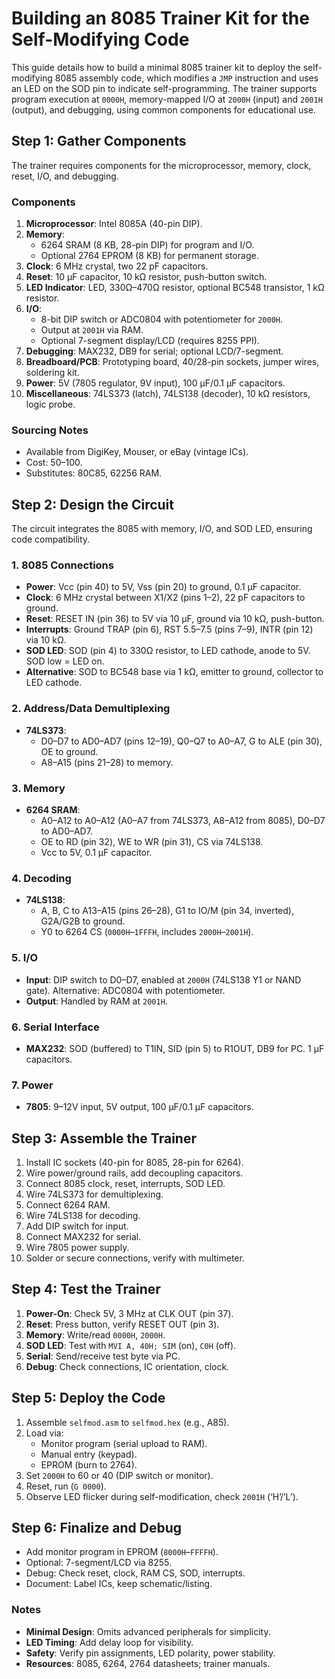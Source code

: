 # Building an 8085 Trainer Kit for the Self-Modifying Code

This guide details how to build a minimal 8085 trainer kit to deploy the self-modifying 8085 assembly code, which modifies a `JMP` instruction and uses an LED on the SOD pin to indicate self-programming. The trainer supports program execution at `0000H`, memory-mapped I/O at `2000H` (input) and `2001H` (output), and debugging, using common components for educational use.

## Step 1: Gather Components
The trainer requires components for the microprocessor, memory, clock, reset, I/O, and debugging.

### Components
1. **Microprocessor**: Intel 8085A (40-pin DIP).
2. **Memory**:
   - 6264 SRAM (8 KB, 28-pin DIP) for program and I/O.
   - Optional 2764 EPROM (8 KB) for permanent storage.
3. **Clock**: 6 MHz crystal, two 22 pF capacitors.
4. **Reset**: 10 µF capacitor, 10 kΩ resistor, push-button switch.
5. **LED Indicator**: LED, 330Ω–470Ω resistor, optional BC548 transistor, 1 kΩ resistor.
6. **I/O**:
   - 8-bit DIP switch or ADC0804 with potentiometer for `2000H`.
   - Output at `2001H` via RAM.
   - Optional 7-segment display/LCD (requires 8255 PPI).
7. **Debugging**: MAX232, DB9 for serial; optional LCD/7-segment.
8. **Breadboard/PCB**: Prototyping board, 40/28-pin sockets, jumper wires, soldering kit.
9. **Power**: 5V (7805 regulator, 9V input), 100 µF/0.1 µF capacitors.
10. **Miscellaneous**: 74LS373 (latch), 74LS138 (decoder), 10 kΩ resistors, logic probe.

### Sourcing Notes
- Available from DigiKey, Mouser, or eBay (vintage ICs).
- Cost: $50–$100.
- Substitutes: 80C85, 62256 RAM.

## Step 2: Design the Circuit
The circuit integrates the 8085 with memory, I/O, and SOD LED, ensuring code compatibility.

### 1. 8085 Connections
- **Power**: Vcc (pin 40) to 5V, Vss (pin 20) to ground, 0.1 µF capacitor.
- **Clock**: 6 MHz crystal between X1/X2 (pins 1–2), 22 pF capacitors to ground.
- **Reset**: RESET IN (pin 36) to 5V via 10 µF, ground via 10 kΩ, push-button.
- **Interrupts**: Ground TRAP (pin 6), RST 5.5–7.5 (pins 7–9), INTR (pin 12) via 10 kΩ.
- **SOD LED**: SOD (pin 4) to 330Ω resistor, to LED cathode, anode to 5V. SOD low = LED on.
- **Alternative**: SOD to BC548 base via 1 kΩ, emitter to ground, collector to LED cathode.

### 2. Address/Data Demultiplexing
- **74LS373**:
  - D0–D7 to AD0–AD7 (pins 12–19), Q0–Q7 to A0–A7, G to ALE (pin 30), OE to ground.
  - A8–A15 (pins 21–28) to memory.

### 3. Memory
- **6264 SRAM**:
  - A0–A12 to A0–A12 (A0–A7 from 74LS373, A8–A12 from 8085), D0–D7 to AD0–AD7.
  - OE to RD (pin 32), WE to WR (pin 31), CS via 74LS138.
  - Vcc to 5V, 0.1 µF capacitor.

### 4. Decoding
- **74LS138**:
  - A, B, C to A13–A15 (pins 26–28), G1 to IO/M (pin 34, inverted), G2A/G2B to ground.
  - Y0 to 6264 CS (`0000H`–`1FFFH`, includes `2000H`–`2001H`).

### 5. I/O
- **Input**: DIP switch to D0–D7, enabled at `2000H` (74LS138 Y1 or NAND gate). Alternative: ADC0804 with potentiometer.
- **Output**: Handled by RAM at `2001H`.

### 6. Serial Interface
- **MAX232**: SOD (buffered) to T1IN, SID (pin 5) to R1OUT, DB9 for PC. 1 µF capacitors.

### 7. Power
- **7805**: 9–12V input, 5V output, 100 µF/0.1 µF capacitors.

## Step 3: Assemble the Trainer
1. Install IC sockets (40-pin for 8085, 28-pin for 6264).
2. Wire power/ground rails, add decoupling capacitors.
3. Connect 8085 clock, reset, interrupts, SOD LED.
4. Wire 74LS373 for demultiplexing.
5. Connect 6264 RAM.
6. Wire 74LS138 for decoding.
7. Add DIP switch for input.
8. Connect MAX232 for serial.
9. Wire 7805 power supply.
10. Solder or secure connections, verify with multimeter.

## Step 4: Test the Trainer
1. **Power-On**: Check 5V, 3 MHz at CLK OUT (pin 37).
2. **Reset**: Press button, verify RESET OUT (pin 3).
3. **Memory**: Write/read `0000H`, `2000H`.
4. **SOD LED**: Test with `MVI A, 40H; SIM` (on), `C0H` (off).
5. **Serial**: Send/receive test byte via PC.
6. **Debug**: Check connections, IC orientation, clock.

## Step 5: Deploy the Code
1. Assemble `selfmod.asm` to `selfmod.hex` (e.g., A85).
2. Load via:
   - Monitor program (serial upload to RAM).
   - Manual entry (keypad).
   - EPROM (burn to 2764).
3. Set `2000H` to 60 or 40 (DIP switch or monitor).
4. Reset, run (`G 0000`).
5. Observe LED flicker during self-modification, check `2001H` (‘H’/’L’).

## Step 6: Finalize and Debug
- Add monitor program in EPROM (`8000H`–`FFFFH`).
- Optional: 7-segment/LCD via 8255.
- Debug: Check reset, clock, RAM CS, SOD, interrupts.
- Document: Label ICs, keep schematic/listing.

### Notes
- **Minimal Design**: Omits advanced peripherals for simplicity.
- **LED Timing**: Add delay loop for visibility.
- **Safety**: Verify pin assignments, LED polarity, power stability.
- **Resources**: 8085, 6264, 2764 datasheets; trainer manuals.